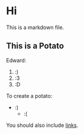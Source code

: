 # Hi

This is a markdown file.

## This is a Potato

Edward:

1. :)
1. :3
1. :D

To create a potato:

* :)
    * :(

You should also include [links](https://www.youtube.com/watch?v=GFq6wH5JR2A).


